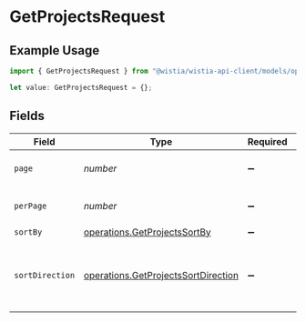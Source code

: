 # GetProjectsRequest

## Example Usage

```typescript
import { GetProjectsRequest } from "@wistia/wistia-api-client/models/operations";

let value: GetProjectsRequest = {};
```

## Fields

| Field                                                                                      | Type                                                                                       | Required                                                                                   | Description                                                                                |
| ------------------------------------------------------------------------------------------ | ------------------------------------------------------------------------------------------ | ------------------------------------------------------------------------------------------ | ------------------------------------------------------------------------------------------ |
| `page`                                                                                     | *number*                                                                                   | :heavy_minus_sign:                                                                         | Page number to retrieve                                                                    |
| `perPage`                                                                                  | *number*                                                                                   | :heavy_minus_sign:                                                                         | Number of projects per page                                                                |
| `sortBy`                                                                                   | [operations.GetProjectsSortBy](../../models/operations/getprojectssortby.md)               | :heavy_minus_sign:                                                                         | Ordering                                                                                   |
| `sortDirection`                                                                            | [operations.GetProjectsSortDirection](../../models/operations/getprojectssortdirection.md) | :heavy_minus_sign:                                                                         | Ordering Sort Direction (0 = desc, 1 = asc; default is 1)                                  |